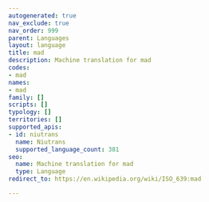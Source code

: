 ```yaml
---
autogenerated: true
nav_exclude: true
nav_order: 999
parent: Languages
layout: language
title: mad
description: Machine translation for mad
codes:
- mad
names:
- mad
family: []
scripts: []
typology: []
territories: []
supported_apis:
- id: niutrans
  name: Niutrans
  supported_language_count: 381
seo:
  name: Machine translation for mad
  type: Language
redirect_to: https://en.wikipedia.org/wiki/ISO_639:mad

---
```


